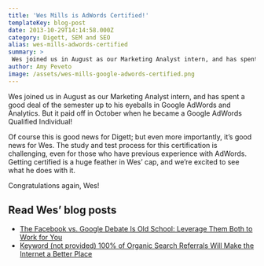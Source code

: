 ```yaml
---
title: 'Wes Mills is AdWords Certified!'
templateKey: blog-post
date: 2013-10-29T14:14:58.000Z
category: Digett, SEM and SEO
alias: wes-mills-adwords-certified
summary: > 
 Wes joined us in August as our Marketing Analyst intern, and has spent a good deal of the semester up to his eyeballs in Google AdWords and Analytics. But it paid off in October when he became a Google AdWords Qualified Individual!
author: Amy Peveto
image: /assets/wes-mills-google-adwords-certified.png
---
```


Wes joined us in August as our Marketing Analyst intern, and has spent a good deal of the semester up to his eyeballs in Google AdWords and Analytics. But it paid off in October when he became a Google AdWords Qualified Individual!

Of course this is good news for Digett; but even more importantly, it’s good news for Wes. The study and test process for this certification is challenging, even for those who have previous experience with AdWords. Getting certified is a huge feather in Wes’ cap, and we’re excited to see what he does with it.

Congratulations again, Wes!

Read Wes’ blog posts
--------------------

*   [The Facebook vs. Google Debate Is Old School: Leverage Them Both to Work for You](/insights/facebook-vs-google-debate-old-school-leverage-them-both-work-you)
*   [Keyword (not provided) 100% of Organic Search Referrals Will Make the Internet a Better Place](/insights/keyword-not-provided-100-organic-search-referrals-will-make-internet-better-place)